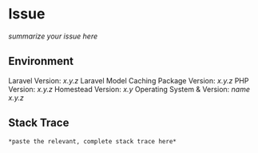 # Issue
*summarize your issue here*

## Environment
Laravel Version: *x.y.z*
Laravel Model Caching Package Version: *x.y.z*
PHP Version: *x.y.z*
Homestead Version: *x.y*
Operating System & Version: *name x.y.z*

## Stack Trace
```
*paste the relevant, complete stack trace here*
```

